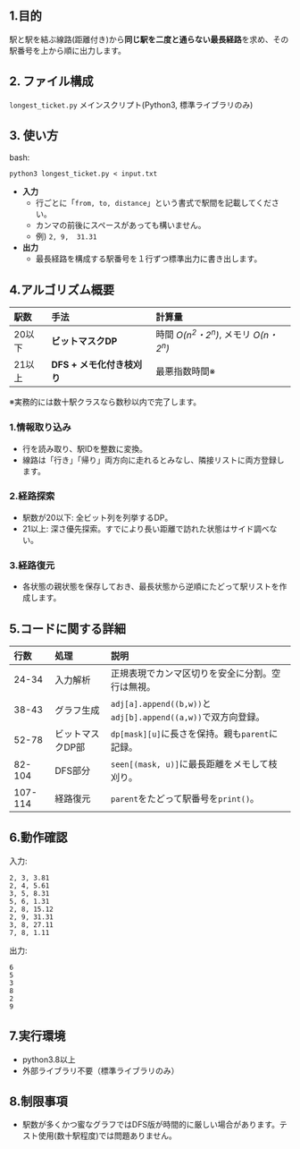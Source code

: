 ## 1.目的
駅と駅を結ぶ線路(距離付き)から**同じ駅を二度と通らない最長経路**を求め、その駅番号を上から順に出力します。
## 2. ファイル構成
`longest_ticket.py` メインスクリプト(Python3, 標準ライブラリのみ)
## 3. 使い方
bash:
```
python3 longest_ticket.py < input.txt
```
- **入力**
  - 行ごとに「`from, to, distance`」という書式で駅間を記載してください。
  - カンマの前後にスペースがあっても構いません。
  - 例) `2, 9,  31.31`
- **出力**
  - 最長経路を構成する駅番号を１行ずつ標準出力に書き出します。
## 4.アルゴリズム概要
  
|**駅数**|**手法**|**計算量**|
|:---|:---|:---|
|20以下|**ビットマスクDP**|時間 *O(n<sup>2</sup>・2<sup>n</sup>)*, メモリ *O(n・2<sup>n</sup>)* |
|21以上|**DFS + メモ化付き枝刈り**|最悪指数時間※|

※実務的には数十駅クラスなら数秒以内で完了します。
### 1.情報取り込み
- 行を読み取り、駅IDを整数に変換。
- 線路は「行き」「帰り」両方向に走れるとみなし、隣接リストに両方登録します。
### 2.経路探索
- 駅数が20以下: 全ビット列を列挙するDP。
- 21以上: 深さ優先探索。すでにより長い距離で訪れた状態はサイド調べない。
### 3.経路復元
- 各状態の親状態を保存しておき、最長状態から逆順にたどって駅リストを作成します。

## 5.コードに関する詳細
行数|処理|説明
:---|:---|:---
24-34|入力解析|正規表現でカンマ区切りを安全に分割。空行は無視。
38-43|グラフ生成|`adj[a].append((b,w))`と`adj[b].append((a,w))`で双方向登録。
52-78|ビットマスクDP部|`dp[mask][u]`に長さを保持。親も`parent`に記録。
82-104|DFS部分|`seen[(mask, u)]`に最長距離をメモして枝刈り。
107-114|経路復元|`parent`をたどって駅番号を`print()`。

## 6.動作確認
入力:
```
2, 3, 3.81
2, 4, 5.61
3, 5, 8.31
5, 6, 1.31
2, 8, 15.12
2, 9, 31.31
3, 8, 27.11
7, 8, 1.11
```
出力:
```
6
5
3
8
2
9
```

## 7.実行環境
- python3.8以上
- 外部ライブラリ不要（標準ライブラリのみ）

## 8.制限事項
- 駅数が多くかつ蜜なグラフではDFS版が時間的に厳しい場合があります。テスト使用(数十駅程度)では問題ありません。
